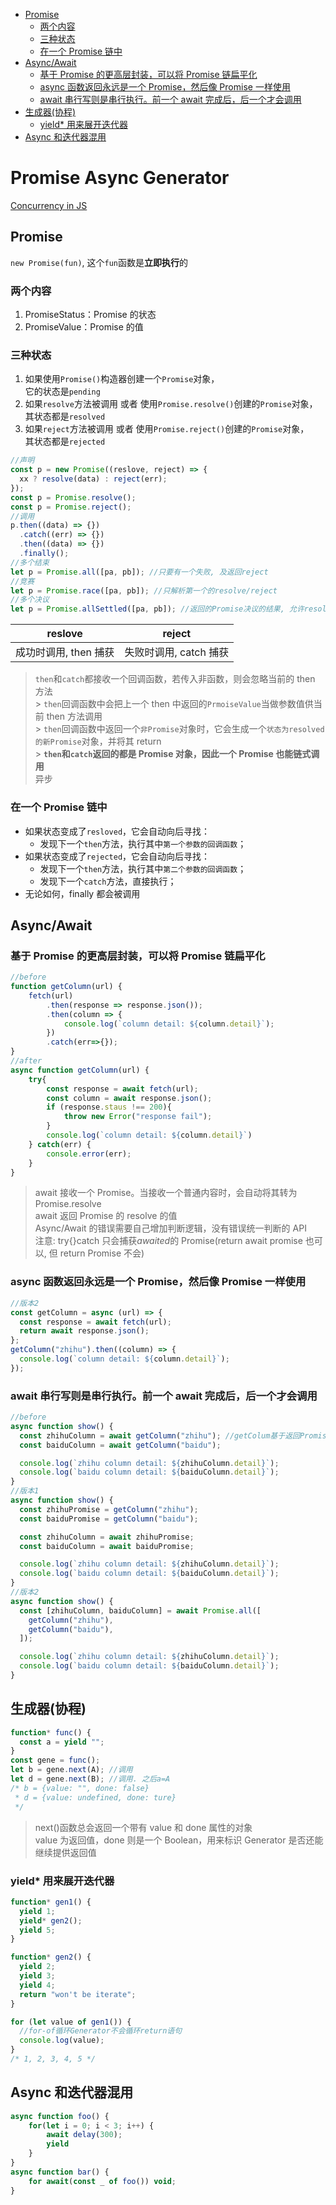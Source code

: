 - [Promise](#promise)
  - [两个内容](#两个内容)
  - [三种状态](#三种状态)
  - [在一个 Promise 链中](#在一个-promise-链中)
- [Async/Await](#asyncawait)
  - [基于 Promise 的更高层封装，可以将 Promise 链扁平化](#基于-promise-的更高层封装可以将-promise-链扁平化)
  - [async 函数返回永远是一个 Promise，然后像 Promise 一样使用](#async-函数返回永远是一个-promise然后像-promise-一样使用)
  - [await 串行写则是串行执行。前一个 await 完成后，后一个才会调用](#await-串行写则是串行执行前一个-await-完成后后一个才会调用)
- [生成器(协程)](#生成器协程)
  - [yield\* 用来展开迭代器](#yield-用来展开迭代器)
- [Async 和迭代器混用](#async-和迭代器混用)

# Promise Async Generator

[Concurrency in JS](https://advancedweb.hu/how-to-use-async-functions-with-array-map-in-javascript/)

## Promise

`new Promise(fun)`, 这个`fun`函数是**立即执行**的

### 两个内容

1. PromiseStatus：Promise 的状态
2. PromiseValue：Promise 的值

### 三种状态

1. 如果使用`Promise()`构造器创建一个`Promise`对象，<br/>它的状态是`pending`
2. 如果`resolve`方法被调用 或者 使用`Promise.resolve()`创建的`Promise`对象，<br/>其状态都是`resolved`
3. 如果`reject`方法被调用 或者 使用`Promise.reject()`创建的`Promise`对象，<br/>其状态都是`rejected`

```js
//声明
const p = new Promise((reslove, reject) => {
  xx ? resolve(data) : reject(err);
});
const p = Promise.resolve();
const p = Promise.reject();
//调用
p.then((data) => {})
  .catch((err) => {})
  .then((data) => {})
  .finally();
//多个结束
let p = Promise.all([pa, pb]); //只要有一个失败, 及返回reject
//竞赛
let p = Promise.race([pa, pb]); //只解析第一个的resolve/reject
//多个决议
let p = Promise.allSettled([pa, pb]); //返回的Promise决议的结果, 允许resolve/reject混杂
```

|        reslove        |         reject         |
| :-------------------: | :--------------------: |
| 成功时调用, then 捕获 | 失败时调用, catch 捕获 |

> `then`和`catch`都接收一个回调函数，若传入非函数，则会忽略当前的 then 方法<br/> > `then`回调函数中会把上一个 then 中返回的`PrmoiseValue`当做参数值供当前 then 方法调用<br/> > `then`回调函数中返回一个`非Promise`对象时，它会生成一个`状态为resolved的新Promise`对象，并将其 return<br/> > **`then`和`catch`返回的都是 Promise 对象，因此一个 Promise 也能链式调用**<br/>
> 异步

### 在一个 Promise 链中

- 如果状态变成了`resloved`，它会自动向后寻找：
  - 发现下一个`then`方法，执行其中`第一个参数的回调函数`；
- 如果状态变成了`rejected`，它会自动向后寻找：
  - 发现下一个`then`方法，执行其中`第二个参数的回调函数`；
  - 发现下一个`catch`方法，直接执行；
- 无论如何，finally 都会被调用

## Async/Await

### 基于 Promise 的更高层封装，可以将 Promise 链扁平化

```js
//before
function getColumn(url) {
    fetch(url)
        .then(response => response.json());
        .then(column => {
            console.log(`column detail: ${column.detail}`);
        })
        .catch(err=>{});
}
//after
async function getColumn(url) {
    try{
        const response = await fetch(url);
        const column = await response.json();
        if (response.staus !== 200){
            throw new Error("response fail");
        }
        console.log(`column detail: ${column.detail}`)
    } catch(err) {
        console.error(err);
    }
}
```

> await 接收一个 Promise。当接收一个普通内容时，会自动将其转为 Promise.resolve<br/>
> await 返回 Promise 的 resolve 的值<br/>
> Async/Await 的错误需要自己增加判断逻辑，没有错误统一判断的 API<br/>
> 注意: try{}catch 只会捕获*awaited*的 Promise(return await promise 也可以, 但 return Promise 不会)<br/>

### async 函数返回永远是一个 Promise，然后像 Promise 一样使用

```js
//版本2
const getColumn = async (url) => {
  const response = await fetch(url);
  return await response.json();
};
getColumn("zhihu").then((column) => {
  console.log(`column detail: ${column.detail}`);
});
```

### await 串行写则是串行执行。前一个 await 完成后，后一个才会调用

```js
//before
async function show() {
  const zhihuColumn = await getColumn("zhihu"); //getColum基于返回Promise的，下同
  const baiduColumn = await getColumn("baidu");

  console.log(`zhihu column detail: ${zhihuColumn.detail}`);
  console.log(`baidu column detail: ${baiduColumn.detail}`);
}
//版本1
async function show() {
  const zhihuPromise = getColumn("zhihu");
  const baiduPromise = getColumn("baidu");

  const zhihuColumn = await zhihuPromise;
  const baiduColumn = await baiduPromise;

  console.log(`zhihu column detail: ${zhihuColumn.detail}`);
  console.log(`baidu column detail: ${baiduColumn.detail}`);
}
//版本2
async function show() {
  const [zhihuColumn, baiduColumn] = await Promise.all([
    getColumn("zhihu"),
    getColumn("baidu"),
  ]);

  console.log(`zhihu column detail: ${zhihuColumn.detail}`);
  console.log(`baidu column detail: ${baiduColumn.detail}`);
}
```

## 生成器(协程)

```js
function* func() {
  const a = yield "";
}
const gene = func();
let b = gene.next(A); //调用
let d = gene.next(B); //调用. 之后a=A
/* b = {value: "", done: false}
 * d = {value: undefined, done: ture}
 */
```

> next()函数总会返回一个带有 value 和 done 属性的对象<br/>
> value 为返回值，done 则是一个 Boolean，用来标识 Generator 是否还能继续提供返回值

### yield\* 用来展开迭代器

```js
function* gen1() {
  yield 1;
  yield* gen2();
  yield 5;
}

function* gen2() {
  yield 2;
  yield 3;
  yield 4;
  return "won't be iterate";
}

for (let value of gen1()) {
  //for-of循环Generator不会循环return语句
  console.log(value);
}
/* 1, 2, 3, 4, 5 */
```

## Async 和迭代器混用

```js
async function foo() {
    for(let i = 0; i < 3; i++) {
        await delay(300);
        yield
    }
}
async function bar() {
    for await(const _ of foo()) void;
}
```
